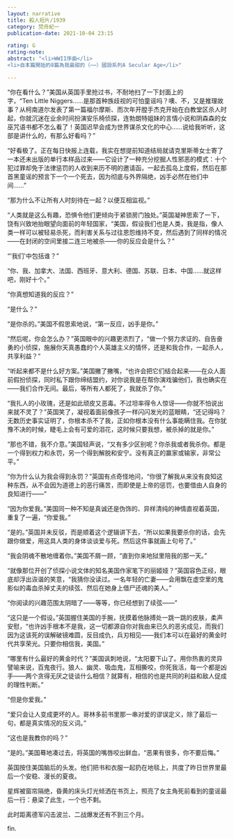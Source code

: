 ```yaml
---
layout: narrative
title: 殺人短片/1939
category: 焚舟紀一
publication-date: 2021-10-04 23:15

rating: G
rating-note:
abstract: "<li>WWII序曲</li>
<li>自本篇開始的8篇為我最甜的（⋯⋯）國設系列A Secular Age</li>"

---
```


“你在看什么？”美国从英国手里抢过书，不耐地扫了一下封面上的字，“Ten Little Niggers......是那首种族歧视的可怕童谣吗？噢、不，又是推理故事？从柯南道尔发表了第一篇福尔摩斯、而次年开膛手杰克开始在白教堂区杀人时起，你就沉迷在业余时间扮演安乐椅侦探，连勃朗特姐妹的言情小说和阴森森的女巫咒语书都不怎么看了！英国迟早会成为世界谋杀文化的中心……说给我听听，这部是讲什么的，有那么好看吗？”

“好看极了。正在每日快报上连载，我实在想提前知道结局就请克里斯蒂女士寄了一本还未出版的单行本样品过来——它设计了一种充分挖掘人性邪恶的模式：十个犯过罪却免于法律惩罚的人收到来历不明的邀请函，一起去孤岛上度假，然后在那首黑童谣的预言下一个一个死去，因为彻底与外界隔绝，凶手必然在他们中间……”

“那为什么不让所有人时刻待在一起？以便互相监视。”

“人类就是这么有趣，恐惧令他们更倾向于紧锁房门独处。”英国凝神思索了一下，饶有兴致地抬眼望向面前的年轻国家，“美国，假设我们也是人类，我是指，像人类一样可以被轻易杀死，而利害关系与过往恩怨维持不变，然后遇到了同样的情况——在封闭的空间里接二连三地被杀——你的反应会是什么？”

“'我们'中包括谁？”

“你、我、加拿大、法国、西班牙、意大利、德国、苏联、日本、中国……就这样吧，刚好十个。”

“你真想知道我的反应？”

“是什么？”

“是你杀的。”美国不假思索地说，“第一反应，凶手是你。”

“然后呢，你会怎么办？”英国眼中的兴趣更浓烈了，“做一个努力求证的、自告奋勇的小侦探，施展你天真愚蠢的个人英雄主义的情怀，还是和我合作，一起杀人，共享利益？”

“听起来都不是什么好方案。”美国撇了撇嘴，“也许会把它们结合起来——在众人面前假扮侦探，同时私下跟你缔结盟约，对你说我是在帮你演戏骗他们，我也确实在——我们合作无间。最后，等所有人都死了，我就杀了你。”

“我扎人的小玫瑰，还是如此顽皮又恶毒。不过坦率得令人惊讶——你就不怕说出来就不灵了？”英国笑了，凝视着面前像孩子一样闪闪发光的蓝眼睛，“还记得吗？无数历史事实证明了，你根本杀不了我，正如你根本没有什么事能瞒住我。在你犹豫不决的时候，睫毛上会有可爱的泪花，这时候只要我想，被杀掉的就是你。”

“那也不错，我不介意。”美国轻声说，“又有多少区别呢？你杀我或者我杀你。都是一个得到权力和永罚，另一个得到解脱和安宁。没有真正的赢家或输家，非常公平。”

“你为什么认为我会得到永罚？”英国有点奇怪地问，“你很了解我从来没有良知这种东西，从不会因为道德上的恶行痛苦，而即使是上帝的惩罚，也要借由人自身的良知进行——”

“因为你爱我。”美国同一种不知是真诚还是伪饰的、异样清纯的神情直视着英国，重复了一遍，“你爱我。”

“是的。”英国并未反驳，而是顺着这个逻辑讲下去，“所以如果我要杀你的话，会先跟你做爱，用这具人类的身体谈谈爱与死。然后这件事就画上句号了。”

“我会阴魂不散地缠着你。”美国不屑一顾，“直到你来地狱里陪我的那一天。”

“就像那位开创了侦探小说文体的知名美国作家笔下的丽姬娅？”英国容色正经，眼底却浮出诙谐的笑意，“我猜你没读过。一名年轻的亡妻——会用飘在虚空里的鬼影似的毒血杀掉丈夫的续弦、然后在她身上借尸还魂的美人。”

“你阅读的兴趣范围太阴暗了——等等，你已经想到了续弦——”

“这只是一个假设。”英国握住美国的手腕，抚摸着他脉搏处一跳一跳的皮肤，柔声安慰，“也许凶手根本不是我，这一切都源自你对我由来已久的恶劣成见，而我们因为这该死的误解破镜难圆，反目成仇，兵刃相见——我们本可以在最好的黄金时代共享荣光。只要你相信我，美国。”

“哪里有什么最好的黄金时代？”美国讽刺地说，“太阳要下山了。用你热衷的灵异譬喻来说，百鬼夜行。狼人、幽灵、吸血鬼，互相撕咬，你死我活，每一个都是凶手——两个贪得无厌之徒谈什么相信？就算有，相信的也是共同的利益和敌人促成的理性判断。”

“但是你爱我。”

“爱只会让人变成更坏的人。哥林多前书里那一串对爱的谬误定义，除了最后一句，都是真实情况的反义词。”

“这也是我教你的吗？”

“是的。”美国蓦地凑过去，将英国的嘴唇咬出鲜血，“恶果有很多，你不要后悔。”

英国按住美国脑后的头发。他们把书和衣服一起扔在地毯上，共度了昨日世界里最后一个安稳、漫长的夏夜。

星辉被窗帘隔绝，昏黄的床头灯光倾洒在书页上，照亮了女主角死前看到的童谣最后一行：悬梁了此生，一个也不剩。

此时距离德军闪击波兰、二战爆发还有不到三个月。

fin.
